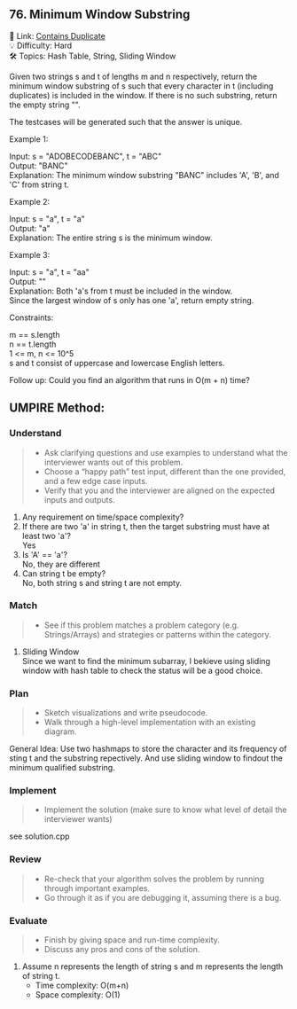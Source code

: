 ## 76. Minimum Window Substring
🔗 Link: [Contains Duplicate](https://leetcode.com/problems/contains-duplicate/)  
💡 Difficulty: Hard  
🛠️ Topics: Hash Table, String, Sliding Window

Given two strings s and t of lengths m and n respectively, return the minimum window substring of s such that every character in t (including duplicates) is included in the window. If there is no such substring, return the empty string "".

The testcases will be generated such that the answer is unique.

 
Example 1:

Input: s = "ADOBECODEBANC", t = "ABC"  
Output: "BANC"  
Explanation: The minimum window substring "BANC" includes 'A', 'B', and 'C' from string t.

Example 2:

Input: s = "a", t = "a"  
Output: "a"  
Explanation: The entire string s is the minimum window.

Example 3:

Input: s = "a", t = "aa"  
Output: ""  
Explanation: Both 'a's from t must be included in the window.  
Since the largest window of s only has one 'a', return empty string.
 

Constraints:

m == s.length  
n == t.length  
1 <= m, n <= 10^5  
s and t consist of uppercase and lowercase English letters.
 

Follow up: Could you find an algorithm that runs in O(m + n) time?
## UMPIRE Method:

### Understand
> - Ask clarifying questions and use examples to understand what the interviewer wants out of this problem.
> - Choose a “happy path” test input, different than the one provided, and a few edge case inputs.
> - Verify that you and the interviewer are aligned on the expected inputs and outputs.
1. Any requirement on time/space complexity? 
2. If there are two 'a' in string t, then the target substring must have at least two 'a'?  
   Yes
4. Is 'A' == 'a'?  
   No, they are different
6. Can string t be empty?  
   No, both string s and string t are not empty.
### Match
> - See if this problem matches a problem category (e.g. Strings/Arrays) and strategies or patterns within the category.
1. Sliding Window  
   Since we want to find the minimum subarray, I bekieve using sliding window with hash table to check the status will be a good choice.
### Plan
> - Sketch visualizations and write pseudocode.
> - Walk through a high-level implementation with an existing diagram.

General Idea: Use two hashmaps to store the character and its frequency of sting t and the substring repectively. And use sliding window to findout the minimum qualified substring.

### Implement
> - Implement the solution (make sure to know what level of detail the interviewer wants)  

see solution.cpp
### Review
> - Re-check that your algorithm solves the problem by running through important examples.
> - Go through it as if you are debugging it, assuming there is a bug.
### Evaluate
> - Finish by giving space and run-time complexity.
> - Discuss any pros and cons of the solution.
1. Assume n represents the length of string s and m represents the length of string t.
   - Time complexity: O(m+n)
   - Space complexity: O(1)

